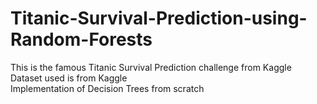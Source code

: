 # Titanic-Survival-Prediction-using-Random-Forests

This is the famous Titanic Survival Prediction challenge from Kaggle <br>
Dataset used is from Kaggle <br>
Implementation of Decision Trees from scratch <br>
